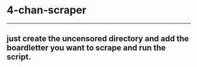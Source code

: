 # 4-chan-scraper

---
just create the uncensored directory and add the boardletter you want to scrape and run the script.
---
